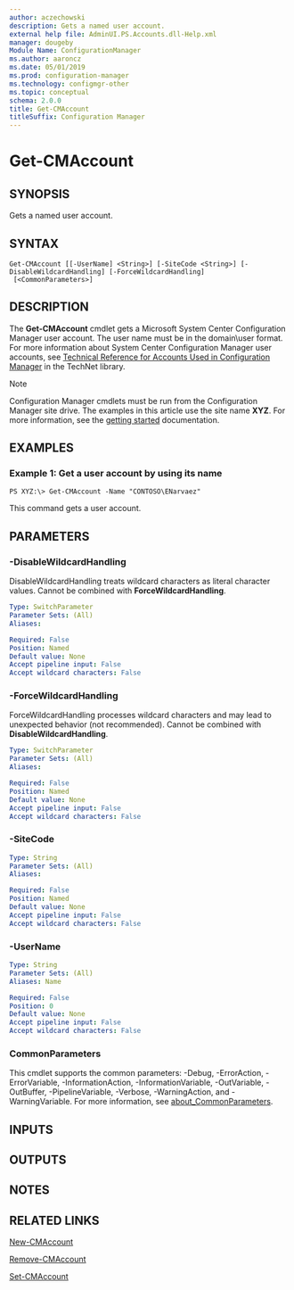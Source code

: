 ```yaml
---
author: aczechowski
description: Gets a named user account.
external help file: AdminUI.PS.Accounts.dll-Help.xml
manager: dougeby
Module Name: ConfigurationManager
ms.author: aaroncz
ms.date: 05/01/2019
ms.prod: configuration-manager
ms.technology: configmgr-other
ms.topic: conceptual
schema: 2.0.0
title: Get-CMAccount
titleSuffix: Configuration Manager
---
```


# Get-CMAccount

## SYNOPSIS
Gets a named user account.

## SYNTAX

```
Get-CMAccount [[-UserName] <String>] [-SiteCode <String>] [-DisableWildcardHandling] [-ForceWildcardHandling]
 [<CommonParameters>]
```

## DESCRIPTION
The **Get-CMAccount** cmdlet gets a Microsoft System Center Configuration Manager user account.
The user name must be in the domain\user format.
For more information about System Center Configuration Manager user accounts, see [Technical Reference for Accounts Used in Configuration Manager](http://go.microsoft.com/fwlink/?LinkID=248317) in the TechNet library.

> [!NOTE]
> Configuration Manager cmdlets must be run from the Configuration Manager site drive.
> The examples in this article use the site name **XYZ**. For more information, see the
> [getting started](/powershell/sccm/overview) documentation.

## EXAMPLES

### Example 1: Get a user account by using its name
```
PS XYZ:\> Get-CMAccount -Name "CONTOSO\ENarvaez"
```

This command gets a user account.

## PARAMETERS

### -DisableWildcardHandling
DisableWildcardHandling treats wildcard characters as literal character values. Cannot be combined with **ForceWildcardHandling**.

```yaml
Type: SwitchParameter
Parameter Sets: (All)
Aliases:

Required: False
Position: Named
Default value: None
Accept pipeline input: False
Accept wildcard characters: False
```

### -ForceWildcardHandling
ForceWildcardHandling processes wildcard characters and may lead to unexpected behavior (not recommended). Cannot be combined with **DisableWildcardHandling**.

```yaml
Type: SwitchParameter
Parameter Sets: (All)
Aliases:

Required: False
Position: Named
Default value: None
Accept pipeline input: False
Accept wildcard characters: False
```

### -SiteCode
```yaml
Type: String
Parameter Sets: (All)
Aliases:

Required: False
Position: Named
Default value: None
Accept pipeline input: False
Accept wildcard characters: False
```

### -UserName
```yaml
Type: String
Parameter Sets: (All)
Aliases: Name

Required: False
Position: 0
Default value: None
Accept pipeline input: False
Accept wildcard characters: False
```

### CommonParameters
This cmdlet supports the common parameters: -Debug, -ErrorAction, -ErrorVariable, -InformationAction, -InformationVariable, -OutVariable, -OutBuffer, -PipelineVariable, -Verbose, -WarningAction, and -WarningVariable. For more information, see [about_CommonParameters](http://go.microsoft.com/fwlink/?LinkID=113216).

## INPUTS

## OUTPUTS

## NOTES

## RELATED LINKS

[New-CMAccount](New-CMAccount.md)

[Remove-CMAccount](Remove-CMAccount.md)

[Set-CMAccount](Set-CMAccount.md)


